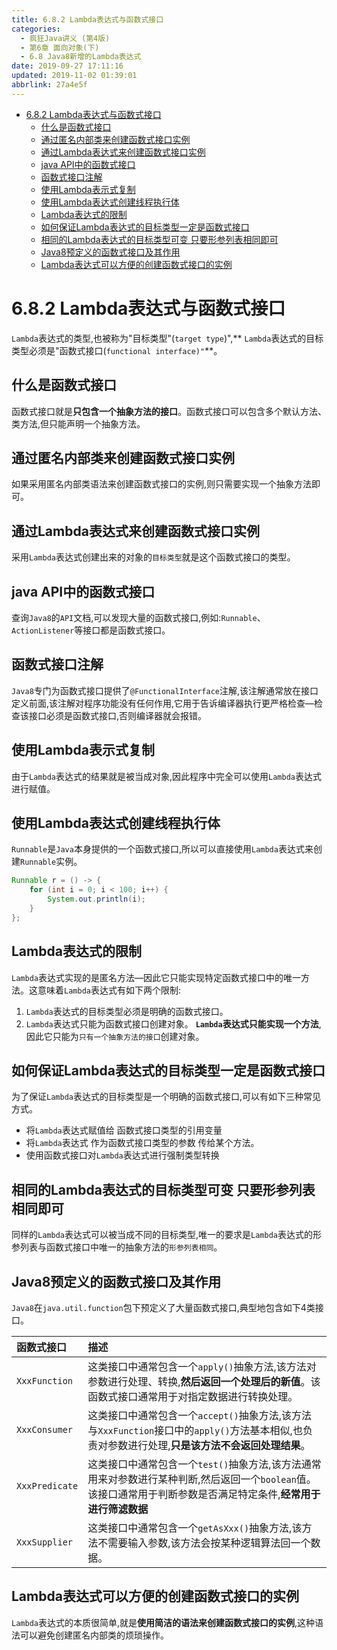 ```yaml
---
title: 6.8.2 Lambda表达式与函数式接口
categories: 
  - 疯狂Java讲义 (第4版)
  - 第6章 面向对象(下)
  - 6.8 Java8新增的Lambda表达式
date: 2019-09-27 17:11:16
updated: 2019-11-02 01:39:01
abbrlink: 27a4e5f
---
```

- [6.8.2 Lambda表达式与函数式接口](/ReadingNotes/27a4e5f/#6-8-2-Lambda表达式与函数式接口)
    - [什么是函数式接口](/ReadingNotes/27a4e5f/#什么是函数式接口)
    - [通过匿名内部类来创建函数式接口实例](/ReadingNotes/27a4e5f/#通过匿名内部类来创建函数式接口实例)
    - [通过Lambda表达式来创建函数式接口实例](/ReadingNotes/27a4e5f/#通过Lambda表达式来创建函数式接口实例)
    - [java API中的函数式接口](/ReadingNotes/27a4e5f/#java-API中的函数式接口)
    - [函数式接口注解](/ReadingNotes/27a4e5f/#函数式接口注解)
    - [使用Lambda表示式复制](/ReadingNotes/27a4e5f/#使用Lambda表示式复制)
    - [使用Lambda表达式创建线程执行体](/ReadingNotes/27a4e5f/#使用Lambda表达式创建线程执行体)
    - [Lambda表达式的限制](/ReadingNotes/27a4e5f/#Lambda表达式的限制)
    - [如何保证Lambda表达式的目标类型一定是函数式接口](/ReadingNotes/27a4e5f/#如何保证Lambda表达式的目标类型一定是函数式接口)
    - [相同的Lambda表达式的目标类型可变 只要形参列表相同即可](/ReadingNotes/27a4e5f/#相同的Lambda表达式的目标类型可变-只要形参列表相同即可)
    - [Java8预定义的函数式接口及其作用](/ReadingNotes/27a4e5f/#Java8预定义的函数式接口及其作用)
    - [Lambda表达式可以方便的创建函数式接口的实例](/ReadingNotes/27a4e5f/#Lambda表达式可以方便的创建函数式接口的实例)

<!--more-->
<script src="https://cdn.bootcss.com/jquery/3.4.0/jquery.slim.min.js"></script>
<script>$(document).ready(function () {$(".post-body > ul:nth-child(1)").hide();});</script>

<!--end-->
<!--SSTStart-->
# 6.8.2 Lambda表达式与函数式接口 #
`Lambda`表达式的类型,也被称为"目标类型"(`target type`)",** `Lambda`表达式的目标类型必须是"函数式接口(`functional interface)"`**。
## 什么是函数式接口 ##
函数式接口就是**只包含一个抽象方法的接口**。函数式接口可以包含多个默认方法、类方法,但只能声明一个抽象方法。
## 通过匿名内部类来创建函数式接口实例 ##
如果采用匿名内部类语法来创建函数式接口的实例,则只需要实现一个抽象方法即可。
## 通过Lambda表达式来创建函数式接口实例 ##
采用`Lambda`表达式创建出来的对象的`目标类型`就是这个函数式接口的类型。

## java API中的函数式接口 ##
查询`Java8`的`API`文档,可以发现大量的函数式接口,例如:`Runnable`、 `ActionListener`等接口都是函数式接口。
## 函数式接口注解 ##
`Java8`专门为函数式接口提供了`@FunctionalInterface`注解,该注解通常放在接口定义前面,该注解对程序功能没有任何作用,它用于告诉编译器执行更严格检查—检查该接口必须是函数式接口,否则编译器就会报错。
## 使用Lambda表示式复制 ##
由于`Lambda`表达式的结果就是被当成对象,因此程序中完全可以使用`Lambda`表达式进行赋值。
## 使用Lambda表达式创建线程执行体 ##
`Runnable`是`Java`本身提供的一个函数式接口,所以可以直接使用`Lambda`表达式来创建`Runnable`实例。
```java
Runnable r = () -> {
	for (int i = 0; i < 100; i++) {
		System.out.println(i);
	}
};
```
## Lambda表达式的限制 ##
`Lambda`表达式实现的是匿名方法—因此它只能实现特定函数式接口中的唯一方法。这意味着`Lambda`表达式有如下两个限制:
1. `Lambda`表达式的目标类型必须是明确的函数式接口。
2. `Lambda`表达式只能为函数式接口创建对象。 **`Lambda`表达式只能实现一个方法**,因此它只能为`只有一个抽象方法的接口`创建对象。

## 如何保证Lambda表达式的目标类型一定是函数式接口 ##
为了保证`Lambda`表达式的目标类型是一个明确的函数式接口,可以有如下三种常见方式。
- 将`Lambda`表达式赋值给 函数式接口类型的引用变量
- 将`Lambda`表达式 作为函数式接口类型的参数 传给某个方法。
- 使用函数式接口对`Lambda`表达式进行强制类型转换

## 相同的Lambda表达式的目标类型可变 只要形参列表相同即可 ##
同样的`Lambda`表达式可以被当成不同的目标类型,唯一的要求是`Lambda`表达式的形参列表与函数式接口中唯一的抽象方法的`形参列表相同`。

## Java8预定义的函数式接口及其作用 ##
`Java8`在`java.util.function`包下预定义了大量函数式接口,典型地包含如下4类接口。

|函数式接口|描述|
|:---|:---|
|`XxxFunction`|这类接口中通常包含一个`apply()`抽象方法,该方法对参数进行处理、转换,**然后返回一个处理后的新值**。该函数式接口通常用于对指定数据进行转换处理。|
|`XxxConsumer`|这类接口中通常包含一个`accept()`抽象方法,该方法与`XxxFunction`接口中的`apply()`方法基本相似,也负责对参数进行处理,**只是该方法不会返回处理结果**。|
|`XxxPredicate`|这类接口中通常包含一个`test()`抽象方法,该方法通常用来对参数进行某种判断,然后返回一个`boolean`值。该接口通常用于判断参数是否满足特定条件,**经常用于进行筛滤数据**|
|`XxxSupplier`|这类接口中通常包含一个`getAsXxx()`抽象方法,该方法不需要输入参数,该方法会按某种逻辑算法回一个数据。|

## Lambda表达式可以方便的创建函数式接口的实例 ##
`Lambda`表达式的本质很简单,就是**使用简洁的语法来创建函数式接口的实例**,这种语法可以避免创建匿名内部类的烦琐操作。
<!--SSTStop-->

